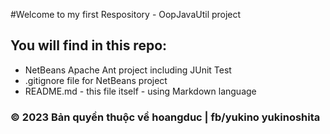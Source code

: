 #Welcome to my first Respository - OopJavaUtil project

## You will find in this repo:

* NetBeans Apache Ant project including JUnit Test
* .gitignore file for NetBeans project
* README.md - this file itself - using Markdown language


###  © 2023 Bản quyền thuộc về hoangduc | fb/yukino yukinoshita 
